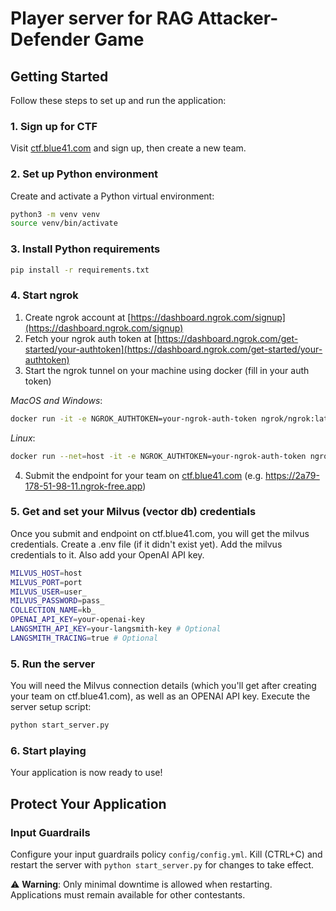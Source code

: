 # Player server for RAG Attacker-Defender Game

## Getting Started

Follow these steps to set up and run the application:

### 1. Sign up for CTF
Visit [ctf.blue41.com](https://ctf.blue41.com) and sign up, then create a new team.

### 2. Set up Python environment
Create and activate a Python virtual environment:
```bash
python3 -m venv venv
source venv/bin/activate
```

### 3. Install Python requirements
```bash
pip install -r requirements.txt 
```

### 4. Start ngrok

1. Create ngrok account at [https://dashboard.ngrok.com/signup](https://dashboard.ngrok.com/signup)
2. Fetch your ngrok auth token at [https://dashboard.ngrok.com/get-started/your-authtoken](https://dashboard.ngrok.com/get-started/your-authtoken)
3. Start the ngrok tunnel on your machine using docker (fill in your auth token)

*MacOS and Windows*:
```bash
docker run -it -e NGROK_AUTHTOKEN=your-ngrok-auth-token ngrok/ngrok:latest http host.docker.internal:8999
```
*Linux*:
```bash
docker run --net=host -it -e NGROK_AUTHTOKEN=your-ngrok-auth-token ngrok/ngrok:latest http 8999
```
4. Submit the endpoint for your team on [ctf.blue41.com](https://ctf.blue41.com) (e.g. https://2a79-178-51-98-11.ngrok-free.app)

### 5. Get and set your Milvus (vector db) credentials
Once you submit and endpoint on ctf.blue41.com, you will get the milvus credentials. Create a .env file (if it didn't exist yet). Add the milvus credentials to it. Also add your OpenAI API key.
```bash
MILVUS_HOST=host
MILVUS_PORT=port
MILVUS_USER=user_
MILVUS_PASSWORD=pass_
COLLECTION_NAME=kb_
OPENAI_API_KEY=your-openai-key
LANGSMITH_API_KEY=your-langsmith-key # Optional
LANGSMITH_TRACING=true # Optional
```
### 5. Run the server
You will need the Milvus connection details (which you'll get after creating your team on ctf.blue41.com), as well as an OPENAI API key.
Execute the server setup script:
```bash
python start_server.py
```

### 6. Start playing
Your application is now ready to use!

## Protect Your Application

### Input Guardrails
Configure your input guardrails policy `config/config.yml`. 
Kill (CTRL+C) and restart the server with `python start_server.py` for changes to take effect.

⚠️ **Warning**: Only minimal downtime is allowed when restarting. Applications must remain available for other contestants.

